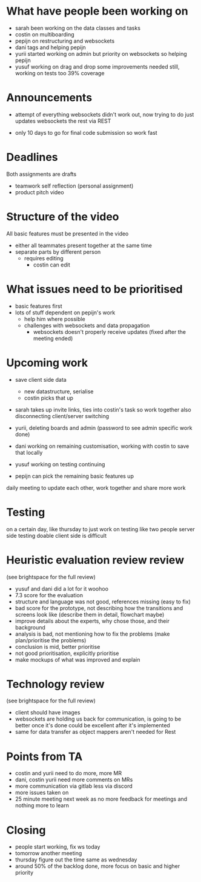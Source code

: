 # What have people been working on
- sarah been working on the data classes and tasks
- costin on multiboarding
- pepijn on restructuring and websockets
- dani tags and helping pepijn
- yurii started working on admin but priority on websockets so helping pepijn
- yusuf working on drag and drop some improvements needed still, working on tests too 39% coverage

# Announcements
- attempt of everything websockets didn't work out, now trying to do just updates websockets the rest via REST

- only 10 days to go for final code submission so work fast

# Deadlines
Both assignments are drafts
- teamwork self reflection (personal assignment)
- product pitch video

# Structure of the video
All basic features must be presented in the video
- either all teammates present together at the same time
- separate parts by different person
    - requires editing
      - costin can edit

# What issues need to be prioritised
- basic features first
- lots of stuff dependent on pepijn's work
	- help him where possible
	- challenges with websockets and data propagation
		- websockets doesn't properly receive updates (fixed after the meeting ended)

# Upcoming work
- save client side data
	- new datastructure, serialise
	- costin picks that up
	
- sarah takes up invite links, ties into costin's task so work together also disconnecting client/server switching

- yurii, deleting boards and admin (password to see admin specific work done)

- dani working on remaining customisation, working with costin to save that locally

- yusuf working on testing continuing

- pepijn can pick the remaining basic features up

daily meeting to update each other, work together and share more work


# Testing
on a certain day, like thursday to just work on testing like two people
server side testing doable client side is difficult


# Heuristic evaluation review review
(see brightspace for the full review)
- yusuf and dani did a lot for it woohoo
- 7.3 score for the evaluation
- structure and language was not good, references missing (easy to fix)
- bad score for the prototype, not describing how the transitions and screens look like (describe them in detail, flowchart maybe)
- improve details about the experts, why chose those, and their background
- analysis is bad, not mentioning how to fix the problems (make plan/prioritise the problems)
- conclusion is mid, better prioritise
- not good prioritisation, explicitly prioritise
- make mockups of what was improved and explain


# Technology review
(see brightspace for the full review)
- client should have images
- websockets are holding us back for communication, is going to be better once it's done could be excellent after it's implemented
- same for data transfer as object mappers aren't needed for Rest

# Points from TA
- costin and yurii need to do more, more MR
- dani, costin yurii need more comments on MRs
- more communication via gitlab less via discord
- more issues taken on
- 25 minute meeting next week as no more feedback for meetings and nothing more to learn

# Closing
- people start working, fix ws today
- tomorrow another meeting
- thursday figure out the time same as wednesday
- around 50% of the backlog done, more focus on basic and higher priority
